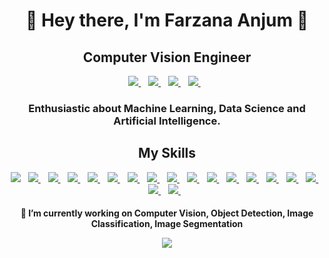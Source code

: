 <h1 align='center'>
  👋 Hey there, I'm Farzana Anjum 👋
</h1>

<p align='center'>
  <h2 align='center'> Computer Vision Engineer </h2>
</p>

<p align='center'>
  
  <a href="https://www.linkedin.com/in/farzana-anjum-330613140/">
    <img src="https://img.shields.io/badge/linkedin-%230077B5.svg?&style=for-the-badge&logo=linkedin&logoColor=white" />
  </a>&nbsp;&nbsp;
  <a href="https://www.kaggle.com/farzana1/">
    <img src="https://img.shields.io/badge/Kaggle-20BEFF?style=for-the-badge&logo=Kaggle&logoColor=white" />        
  </a>&nbsp;&nbsp;
  <a href="https://stackoverflow.com/users/10503224/farzana-anjum/">
    <img src="https://img.shields.io/badge/Stack_Overflow-FE7A16?style=for-the-badge&logo=stack-overflow&logoColor=white" />        
  </a>&nbsp;&nbsp;
   <a href="https://twitter.com/FarzanaAnjum14/">
    <img src="https://img.shields.io/badge/Twitter-1DA1F2?style=for-the-badge&logo=twitter&logoColor=white" />        
  </a>&nbsp;&nbsp;
  
 
 
</p>

<h3 align='center'>
Enthusiastic about Machine Learning, Data Science and Artificial Intelligence.
</h3>


<h2 align='center'> My Skills </h2>

<p align='center'>
  <a href="https://www.python.org/"><img src="https://img.shields.io/badge/Python-FFD43B?style=for-the-badge&logo=python&logoColor=darkgreen" /></a>&nbsp;&nbsp;
   <a href="https://www.tensorflow.org/"><img src="https://img.shields.io/badge/TensorFlow-FF6F00?style=for-the-badge&logo=TensorFlow&logoColor=white" />
  </a>&nbsp;&nbsp;
    <a href="https://keras.io/"><img src="https://img.shields.io/badge/Keras-D00000?style=for-the-badge&logo=Keras&logoColor=white" />
  </a>&nbsp;&nbsp;
    <a href="https://pytorch.org/"><img src="https://img.shields.io/badge/PyTorch-EE4C2C?style=for-the-badge&logo=PyTorch&logoColor=white" />
  </a>&nbsp;&nbsp;
    <a href="https://numpy.org/"><img src="https://img.shields.io/badge/Numpy-777BB4?style=for-the-badge&logo=numpy&logoColor=white"/>
  </a>&nbsp;&nbsp;
   <a href="https://pandas.pydata.org/"><img src="https://img.shields.io/badge/Pandas-2C2D72?style=for-the-badge&logo=pandas&logoColor=white"/>
  </a>&nbsp;&nbsp;
   <a href="https://plotly.com/"><img src="https://img.shields.io/badge/Plotly-239120?style=for-the-badge&logo=plotly&logoColor=white"/>
  </a>&nbsp;&nbsp;
   <a href="https://scikit-learn.org/stable/"><img src="https://img.shields.io/badge/scikit_learn-F7931E?style=for-the-badge&logo=scikit-learn&logoColor=white"/>
  </a>&nbsp;&nbsp;
   <a href="https://github.com/"><img src=" https://img.shields.io/badge/GitHub-100000?style=for-the-badge&logo=github&logoColor=white"/>
  </a>&nbsp;&nbsp;
   <a href="https://www.scipy.org/"><img src="https://img.shields.io/badge/SciPy-654FF0?style=for-the-badge&logo=SciPy&logoColor=white"/>
  </a>&nbsp;&nbsp;
   <a href="https://www.anaconda.com//"><img src="https://img.shields.io/badge/conda-342B029.svg?&style=for-the-badge&logo=anaconda&logoColor=white"/>
  </a>&nbsp;&nbsp;
   <a href="https://jupyter.org/"><img src="https://img.shields.io/badge/Jupyter-F37626.svg?&style=for-the-badge&logo=Jupyter&logoColor=white"/>
  </a>&nbsp;&nbsp;
   <a href="https://redis.io/"><img src="https://img.shields.io/badge/redis-CC0000.svg?&style=for-the-badge&logo=redis&logoColor=whit"/>
  </a>&nbsp;&nbsp;
    <a href="https://colab.research.google.comg/"><img src="https://img.shields.io/badge/Colab-F9AB00?style=for-the-badge&logo=googlecolab&color=525252"/>
  </a>&nbsp;&nbsp;
    <a href="https://www.jetbrains.com/pycharm/"><img src="https://img.shields.io/badge/PyCharm-000000.svg?&style=for-the-badge&logo=PyCharm&logoColor=white"/>
  </a>&nbsp;&nbsp;
   <a href="https://www.spyder-ide.org/"><img src="https://img.shields.io/badge/Spyder%20Ide-FF0000?style=for-the-badge&logo=spyder%20ide&logoColor=white"/>
  </a>&nbsp;&nbsp;
   <a href="https://www.linux.org/"><img src="https://img.shields.io/badge/Linux-FCC624?style=for-the-badge&logo=linux&logoColor=black"/>
  </a>&nbsp;&nbsp;
  <a href="https://www.nvidia.com/en-in/"><img src="https://img.shields.io/badge/NVIDIA-GTX1660-76B900?style=for-the-badge&logo=nvidia&logoColor=white"/>
  </a>&nbsp;&nbsp;
</p>


 
 <h4 align='center'>
    🔭 I’m currently working on Computer Vision, Object Detection, Image Classification, Image Segmentation
 </h4?
   
  
   
<br>
<br>
  
  
<p align='center'>
  <a href="#"><img src="https://user-images.githubusercontent.com/30755050/166115018-96455fd7-a8cd-4c7d-b343-8fda68784d5a.gif"></a>
</p>
   
